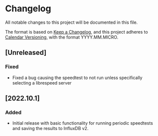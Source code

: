 # Changelog
All notable changes to this project will be documented in this file.

The format is based on [Keep a Changelog](https://keepachangelog.com/en/1.0.0/),
and this project adheres to [Calendar Versioning](https://calver.org/), with the
format YYYY.MM.MICRO.

## [Unreleased]
### Fixed
- Fixed a bug causing the speedtest to not run unless specifically selecting a
  librespeed server

## [2022.10.1]
### Added
- Initial release with basic functionality for running periodic speedtests and
  saving the results to InfluxDB v2.
